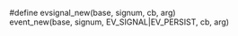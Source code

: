 #define evsignal_new(base, signum, cb, arg) \
    event_new(base, signum, EV_SIGNAL|EV_PERSIST, cb, arg)
